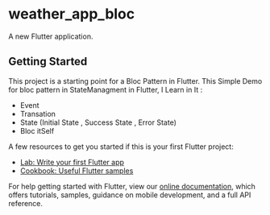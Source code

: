 # weather_app_bloc

A new Flutter application.

## Getting Started

This project is a starting point for a Bloc Pattern in Flutter.
This Simple Demo for bloc pattern in StateManagment in Flutter,
I Learn in It :
- Event 
- Transation
- State (Initial State , Success State , Error State)
- Bloc itSelf 

A few resources to get you started if this is your first Flutter project:

- [Lab: Write your first Flutter app](https://flutter.dev/docs/get-started/codelab)
- [Cookbook: Useful Flutter samples](https://flutter.dev/docs/cookbook)

For help getting started with Flutter, view our
[online documentation](https://flutter.dev/docs), which offers tutorials,
samples, guidance on mobile development, and a full API reference.
